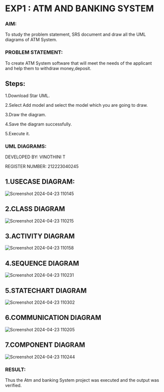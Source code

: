 # EXP1 : ATM AND BANKING SYSTEM
### AIM: 
To study the problem statement, SRS document and draw all the UML diagrams of ATM
System.
### PROBLEM STATEMENT:
To create ATM System software that will meet the needs of the applicant and help them
to withdraw money,deposit.
## Steps:
1.Download Star UML.

2.Select Add model and select the model which you are going to draw.

3.Draw the diagram.

4.Save the diagram successfully.

5.Execute it.
### UML DIAGRAMS:
DEVELOPED BY: VINOTHINI T 

REGISTER NUMBER: 212223040245
## 1.USECASE DIAGRAM:
![Screenshot 2024-04-23 110145](https://github.com/Vinothini1711/LAB-1-ATM/assets/144300204/4eb172eb-9b6c-4a16-bd51-62b8e988eb99)
## 2.CLASS DIAGRAM
![Screenshot 2024-04-23 110215](https://github.com/Vinothini1711/LAB-1-ATM/assets/144300204/b5676988-3a4d-44ef-a97a-92c2127c3f54)
## 3.ACTIVITY DIAGRAM
![Screenshot 2024-04-23 110158](https://github.com/Vinothini1711/LAB-1-ATM/assets/144300204/27ba96e0-afb0-40bd-a7af-79470eeae955)
## 4.SEQUENCE DIAGRAM
![Screenshot 2024-04-23 110231](https://github.com/Vinothini1711/LAB-1-ATM/assets/144300204/3dea3b64-c3ec-491b-b188-c9e34239adb7)
## 5.STATECHART DIAGRAM
![Screenshot 2024-04-23 110302](https://github.com/Vinothini1711/LAB-1-ATM/assets/144300204/e943d58c-e1cb-4ac3-a46f-3824208c894e)
## 6.COMMUNICATION DIAGRAM
![Screenshot 2024-04-23 110205](https://github.com/Vinothini1711/LAB-1-ATM/assets/144300204/039f3e26-e253-41cc-b97b-4d89a4de12b0)
## 7.COMPONENT DIAGRAM
![Screenshot 2024-04-23 110244](https://github.com/Vinothini1711/LAB-1-ATM/assets/144300204/3f9ca7ef-6541-4efd-9823-ba5506b42632)
### RESULT: 
Thus the Atm and banking System project was executed and the output was verified.
